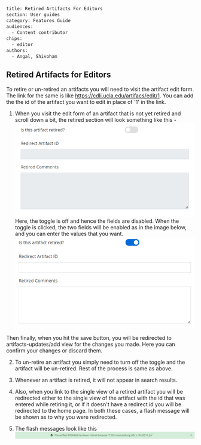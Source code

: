 ```
title: Retired Artifacts For Editors
section: User guides
category: Features Guide
audiences:
  - Content contributor
chips:
  - editor
authors:
  - Angal, Shivoham

```
<h2>Retired Artifacts for Editors</h2>

To retire or un-retired an artifacts you will need to visit the artifact edit form. The link for the same is like https://cdli.ucla.edu/artifacs/edit/1. You can add the the id of the artifact you want to edit in place of '1' in the link.

1. When you visit the edit form of an artifact that is not yet retired and scroll down a bit, the retired section will look something like this -
![toggle off](toggle_off.png) <br>
Here, the toggle is off and hence the fields are disabled. When the toggle is clicked, the two fields will be enabled as in the image below, and you can enter the values that you want. <br>
![toggle on](toggle_on.png)

Then finally, when you hit the save button, you will be redirected to artifacts-updates/add view for the changes you made. Here you can confirm your changes or discard them.

2. To un-retire an artifact you simply need to turn off the toggle and the artifact will be un-retired. Rest of the process is same as above.

3. Whenever an artifact is retired, it will not appear in search results.

4. Also, when you link to the single view of a retired artifact you will be redirected either to the single view of the artifact with the id that was entered while retiring it, or if it doesn't have a redirect id you will be redirected to the home page. In both these cases, a flash message will be shown as to why you were redirected.

5. The flash messages look like this <br>
 ![](redirect_view.png)
